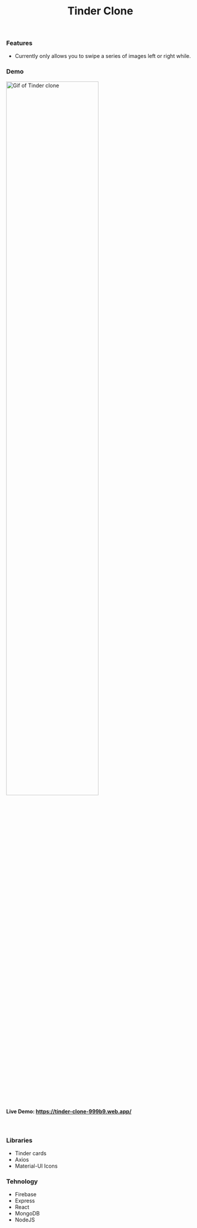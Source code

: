 <div align="center">

# Tinder Clone

</div>
</br>

### Features

-   Currently only allows you to swipe a series of images left or right while.

### Demo

<img src= "https://i.imgur.com/t3LqTVP.gif" alt="Gif of Tinder clone" width="70%">

</br>

#### Live Demo: https://tinder-clone-999b9.web.app/

</br>

### Libraries

-   Tinder cards
-   Axios
-   Material-UI Icons

### Tehnology

-   Firebase
-   Express
-   React
-   MongoDB
-   NodeJS
